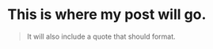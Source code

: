 <!--
.. title: Howard Marks on Prioritizing Personnel and Management Priority
.. slug: howard-marks
.. date: 2019-03-17
.. tags: 
.. category: 
.. link: 
.. description: 
.. type: text
-->
# This is where my post will go.  
> It will also include a quote that should format.
